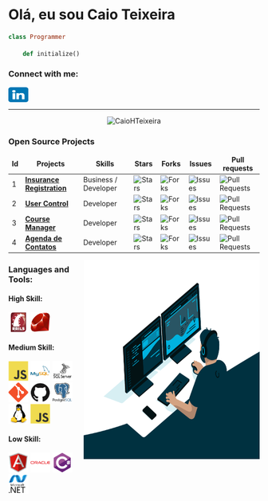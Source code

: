 # Olá, eu sou Caio Teixeira

```ruby 
class Programmer

	def initialize() 
```

<p align="left">
    <h3 align="left">Connect with me:</h3>
    <a href="https://www.linkedin.com/in/caio-henrique-teixeira/" target="_blank"><img align="center" src="https://github.com/CaioHTeixeira/CaioHTeixeira/blob/main/linkedin.png?raw=true" alt="CaioHTeixeira" height="30" width="40" /></a>    
</p>

---

<p align="center"> <img src="https://komarev.com/ghpvc/?username=CaioHTeixeira" alt="CaioHTeixeira" /> </p>


<h3>Open Source Projects</h3>
<table>
    <thead align="center">
        <tr border: none;>
            <td><b>Id</b></td>
	    <td><b>Projects</b></td>
	    <td><b>Skills</b></td>
            <td><b>Stars</b></td>
            <td><b>Forks</b></td>
            <td><b>Issues</b></td>
            <td><b>Pull requests</b></td>
        </tr>
    </thead>
    <tbody>
	<tr>
		<td>1</td>
            	<td><a href="https://github.com/CaioHTeixeira/API-REST-Insurance-Registration"><b>Insurance Registration</b></a></td>
		<td>Business / Developer</td>
            	<td><img alt="Stars" src="https://img.shields.io/github/stars/CaioHTeixeira/API-REST-Insurance-Registration?style=flat-square&labelColor=343b41" /></td>
            	<td><img alt="Forks" src="https://img.shields.io/github/forks/CaioHTeixeira/API-REST-Insurance-Registration?style=flat-square&labelColor=343b41" /></td>
            	<td><img alt="Issues" src="https://img.shields.io/github/issues/CaioHTeixeira/API-REST-Insurance-Registration?style=flat-square&labelColor=343b41" /></td>
            	<td><img alt="Pull Requests" src="https://img.shields.io/github/issues-pr/CaioHTeixeira/API-REST-Insurance-Registration?style=flat-square&labelColor=343b41" /></td>
        </tr>
        <tr>
		<td>2</td>
		<td><a href="https://github.com/CaioHTeixeira/User-Control"><b>User Control</b></a></td>
	 	<td>Developer</td>
	    	<td><img alt="Stars" src="https://img.shields.io/github/stars/CaioHTeixeira/User-Control?style=flat-square&labelColor=343b41" /></td>
            	<td><img alt="Forks" src="https://img.shields.io/github/forks/CaioHTeixeira/User-Control?style=flat-square&labelColor=343b41" /></td>
            	<td><img alt="Issues" src="https://img.shields.io/github/issues/CaioHTeixeira/User-Control?style=flat-square&labelColor=343b41" /></td>
            	<td><img alt="Pull Requests" src="https://img.shields.io/github/issues-pr/CaioHTeixeira/User-Control?style=flat-square&labelColor=343b41" /></td>
        </tr>
        <tr>
		<td>3</td>
		<td><a href="https://github.com/CaioHTeixeira/Course-Manager"><b>Course Manager</b></a></td>
	 	<td>Developer</td>
	    	<td><img alt="Stars" src="https://img.shields.io/github/stars/CaioHTeixeira/Course-Manager?style=flat-square&labelColor=343b41" /></td>
            	<td><img alt="Forks" src="https://img.shields.io/github/forks/CaioHTeixeira/Course-Manager?style=flat-square&labelColor=343b41" /></td>
            	<td><img alt="Issues" src="https://img.shields.io/github/issues/CaioHTeixeira/Course-Manager?style=flat-square&labelColor=343b41" /></td>
            	<td><img alt="Pull Requests" src="https://img.shields.io/github/issues-pr/CaioHTeixeira/Course-Manager?style=flat-square&labelColor=343b41" /></td>
        </tr>
	<tr>
		<td>4</td>
		<td><a href="https://github.com/CaioHTeixeira/Agenda-de-Contatos"><b>Agenda de Contatos</b></a></td>
	 	<td>Developer</td>
	    	<td><img alt="Stars" src="https://img.shields.io/github/stars/CaioHTeixeira/Agenda-de-Contatos?style=flat-square&labelColor=343b41" /></td>
            	<td><img alt="Forks" src="https://img.shields.io/github/forks/CaioHTeixeira/Agenda-de-Contatos?style=flat-square&labelColor=343b41" /></td>
            	<td><img alt="Issues" src="https://img.shields.io/github/issues/CaioHTeixeira/Agenda-de-Contatos?style=flat-square&labelColor=343b41" /></td>
            	<td><img alt="Pull Requests" src="https://img.shields.io/github/issues-pr/CaioHTeixeira/Agenda-de-Contatos?style=flat-square&labelColor=343b41" /></td>
        </tr>
    </tbody>
</table>

 <img align="right" alt="GIF" src="https://github.com/CaioHTeixeira/CaioHTeixeira/blob/main/code.gif?raw=true" width="70%" height="400px" />

<h3 align="left">Languages and Tools:</h3>
    <p align="left">
        <h4 align="left">High Skill:</h4>
        <a href="https://stackshare.io/rails" target="_blank"><img src="https://github.com/devicons/devicon/raw/master/icons/rails/rails-original-wordmark.svg" alt="rails" width="40" height="40" /></a>
        <a href="https://stackshare.io/ruby" target="_blank"><img src="https://github.com/devicons/devicon/raw/master/icons/ruby/ruby-original.svg" alt="ruby" width="40" height="40" /></a>
        <h4 align="left">Medium Skill:</h4>
	<a href="https://stackshare.io/javascript" target="_blank"><img src="https://github.com/devicons/devicon/blob/master/icons/javascript/javascript-original.svg" alt="javascript" width="40" height="40" /></a>
	<a href="https://stackshare.io/mysql" target="_blank"><img src="https://github.com/devicons/devicon/blob/master/icons/mysql/mysql-original-wordmark.svg" alt="mysql" width="40" height="40" /></a>
	<a href="https://stackshare.io/microsoft-sql-server" target="_blank"><img src="https://github.com/devicons/devicon/blob/master/icons/microsoftsqlserver/microsoftsqlserver-plain-wordmark.svg" alt="sql server" width="40" height="40" /></a>
	<a href="https://stackshare.io/git" target="_blank"><img src="https://github.com/devicons/devicon/raw/master/icons/git/git-original.svg" alt="git" width="40" height="40" /></a>
        <a href="https://stackshare.io/github" target="_blank"><img src="https://github.com/devicons/devicon/raw/master/icons/github/github-original.svg" alt="github" width="40" height="40" /></a>
	<a href="https://stackshare.io/postgresql" target="_blank"><img src="https://github.com/devicons/devicon/blob/master/icons/postgresql/postgresql-original-wordmark.svg" alt="postgresql" width="40" height="40" /></a>
	<a href="https://stackshare.io/linux" target="_blank"><img src="https://github.com/devicons/devicon/blob/master/icons/linux/linux-original.svg" alt="linux" width="40" height="40" /></a>
	<a href="https://stackshare.io/javascript" target="_blank"><img src="https://github.com/devicons/devicon/raw/master/icons/javascript/javascript-original.svg" alt="javascript" width="40" height="40" /></a>
        <h4 align="left">Low Skill:</h4>
        <a href="https://stackshare.io/angular-2" target="_blank"><img src="https://github.com/devicons/devicon/blob/master/icons/angularjs/angularjs-original.svg" alt="angular" width="40" height="40" /></a>
	<a href="https://stackshare.io/oracle" target="_blank"><img src="https://github.com/devicons/devicon/blob/master/icons/oracle/oracle-original.svg" alt="oracle" width="40" height="40" /></a>
	<a href="https://stackshare.io/c-sharp" target="_blank"><img src="https://github.com/devicons/devicon/blob/master/icons/csharp/csharp-original.svg" alt="C#" width="40" height="40" /></a>
	<a href="https://stackshare.io/dot-net" target="_blank"><img src="https://github.com/devicons/devicon/blob/master/icons/dot-net/dot-net-original-wordmark.svg" alt=".NET" width="40" height="40" /></a>
    </p>
